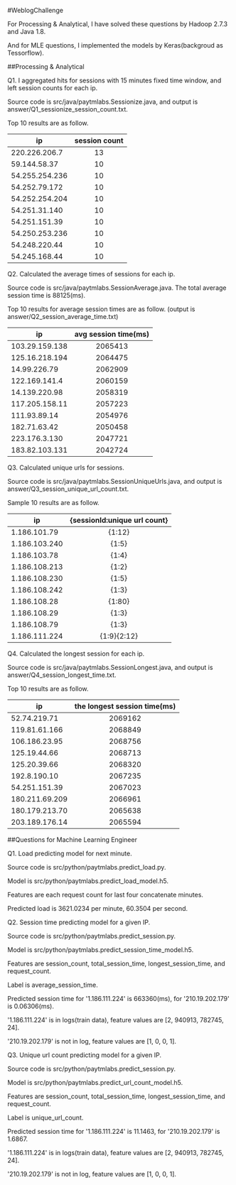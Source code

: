 #WeblogChallenge

For Processing & Analytical, I have solved these questions by Hadoop 2.7.3 and Java 1.8.

And for MLE questions, I implemented the models by Keras(backgroud as Tessorflow).

##Processing & Analytical

Q1. I aggregated hits for sessions with 15 minutes fixed time window, and left session counts for each ip.

Source code is src/java/paytmlabs.Sessionize.java, and output is answer/Q1_sessionize_session_count.txt.

Top 10 results are as follow.

| ip            | session count |
| ------------- |:-------------:|
|220.226.206.7	|13             |
|59.144.58.37	|10             |
|54.255.254.236	|10             |
|54.252.79.172	|10             |
|54.252.254.204	|10             |
|54.251.31.140	|10             |
|54.251.151.39	|10             |
|54.250.253.236	|10             |
|54.248.220.44	|10             |
|54.245.168.44	|10             |

Q2. Calculated the average times of sessions for each ip.

Source code is src/java/paytmlabs.SessionAverage.java. The total average session time is 88125(ms).
 
Top 10 results for average session times are as follow. (output is answer/Q2_session_average_time.txt)

| ip            | avg session time(ms)|
| ------------- |:-------------------:|
|103.29.159.138	|2065413              |
|125.16.218.194	|2064475              |
|14.99.226.79	|2062909              |
|122.169.141.4	|2060159              |
|14.139.220.98	|2058319              |
|117.205.158.11	|2057223              |
|111.93.89.14	|2054976              |
|182.71.63.42	|2050458              |
|223.176.3.130	|2047721              |
|183.82.103.131	|2042724              |

Q3. Calculated unique urls for sessions.

Source code is src/java/paytmlabs.SessionUniqueUrls.java, and output is answer/Q3_session_unique_url_count.txt.

Sample 10 results are as follow.

| ip            | {sessionId:unique url count} |
| ------------- |:----------------------------:|
|1.186.101.79	|{1:12}                        |
|1.186.103.240	|{1:5}                         |
|1.186.103.78	|{1:4}                         |
|1.186.108.213	|{1:2}                         |
|1.186.108.230	|{1:5}                         |
|1.186.108.242	|{1:3}                         |
|1.186.108.28	|{1:80}                        |
|1.186.108.29	|{1:3}                         |
|1.186.108.79	|{1:3}                         |
|1.186.111.224	|{1:9}{2:12}                   |

Q4. Calculated the longest session for each ip.

Source code is src/java/paytmlabs.SessionLongest.java, and output is answer/Q4_session_longest_time.txt.

Top 10 results are as follow.

| ip            | the longest session time(ms) |
| ------------- |:----------------------------:|
|52.74.219.71	|2069162                       |
|119.81.61.166	|2068849                       |
|106.186.23.95	|2068756                       |
|125.19.44.66	|2068713                       |
|125.20.39.66	|2068320                       |
|192.8.190.10	|2067235                       |
|54.251.151.39	|2067023                       |
|180.211.69.209	|2066961                       |
|180.179.213.70	|2065638                       |
|203.189.176.14	|2065594                       |

##Questions for Machine Learning Engineer

Q1. Load predicting model for next minute.

Source code is src/python/paytmlabs.predict_load.py.

Model is src/python/paytmlabs.predict_load_model.h5.

Features are each request count for last four concatenate minutes.

Predicted load is 3621.0234 per minute, 60.3504 per second.


Q2. Session time predicting model for a given IP.

Source code is src/python/paytmlabs.predict_session.py.

Model is src/python/paytmlabs.predict_session_time_model.h5.

Features are session_count, total_session_time, longest_session_time, and request_count.

Label is average_session_time.

Predicted session time for '1.186.111.224' is 663360(ms), for '210.19.202.179' is 0.06306(ms).

'1.186.111.224' is in logs(train data), feature values are [2, 940913, 782745, 24].

'210.19.202.179' is not in log, feature values are [1, 0, 0, 1].


Q3. Unique url count predicting model for a given IP.

Source code is src/python/paytmlabs.predict_session.py.

Model is src/python/paytmlabs.predict_url_count_model.h5.

Features are session_count, total_session_time, longest_session_time, and request_count.

Label is unique_url_count.

Predicted session time for '1.186.111.224' is 11.1463, for '210.19.202.179' is 1.6867.

'1.186.111.224' is in logs(train data), feature values are [2, 940913, 782745, 24].

'210.19.202.179' is not in log, feature values are [1, 0, 0, 1].
